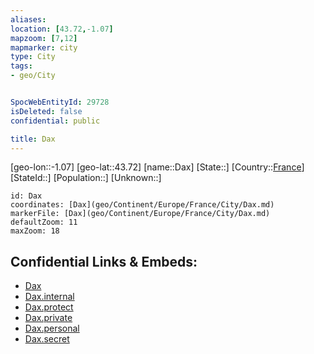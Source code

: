 ```yaml
---
aliases: 
location: [43.72,-1.07]
mapzoom: [7,12] 
mapmarker: city 
type: City
tags:
- geo/City


SpocWebEntityId: 29728
isDeleted: false
confidential: public

title: Dax
---
```

[geo-lon::-1.07]
[geo-lat::43.72]
[name::Dax]
[State::]
[Country::[France](geo/Continent/Europe/France.md)]
[StateId::]
[Population::]
[Unknown::]


```leaflet
id: Dax
coordinates: [Dax](geo/Continent/Europe/France/City/Dax.md)
markerFile: [Dax](geo/Continent/Europe/France/City/Dax.md)
defaultZoom: 11 
maxZoom: 18
```


## Confidential Links & Embeds: 
- [Dax](../../../../../../_public/geo/Continent/Europe/France/City/Dax.md) 
- [Dax.internal](../../../../../../_internal/geo/Continent/Europe/France/City/Dax.internal.md) 
- [Dax.protect](../../../../../../_protect/geo/Continent/Europe/France/City/Dax.protect.md) 
- [Dax.private](../../../../../../_private/geo/Continent/Europe/France/City/Dax.private.md) 
- [Dax.personal](../../../../../../_personal/geo/Continent/Europe/France/City/Dax.personal.md) 
- [Dax.secret](../../../../../../_secret/geo/Continent/Europe/France/City/Dax.secret.md) 

